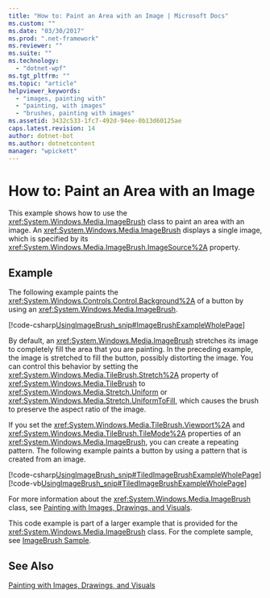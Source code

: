 ```yaml
---
title: "How to: Paint an Area with an Image | Microsoft Docs"
ms.custom: ""
ms.date: "03/30/2017"
ms.prod: ".net-framework"
ms.reviewer: ""
ms.suite: ""
ms.technology: 
  - "dotnet-wpf"
ms.tgt_pltfrm: ""
ms.topic: "article"
helpviewer_keywords: 
  - "images, painting with"
  - "painting, with images"
  - "brushes, painting with images"
ms.assetid: 3432c533-1fc7-492d-94ee-0b13d60125ae
caps.latest.revision: 14
author: dotnet-bot
ms.author: dotnetcontent
manager: "wpickett"
---
```

# How to: Paint an Area with an Image
This example shows how to use the              <xref:System.Windows.Media.ImageBrush> class to paint an area with an image. An              <xref:System.Windows.Media.ImageBrush> displays a single image, which is specified by its              <xref:System.Windows.Media.ImageBrush.ImageSource%2A> property.  
  
## Example  
 The following example paints the                      <xref:System.Windows.Controls.Control.Background%2A> of a button by using an                      <xref:System.Windows.Media.ImageBrush>.  
  
 [!code-csharp[UsingImageBrush_snip#ImageBrushExampleWholePage](../../../../samples/snippets/csharp/VS_Snippets_Wpf/UsingImageBrush_snip/CSharp/PaintingWithImagesExample.cs#imagebrushexamplewholepage)]  
  
 By default, an                      <xref:System.Windows.Media.ImageBrush> stretches its image to completely fill the area that you are painting. In the preceding example, the image is stretched to fill the button, possibly distorting the image. You can control this behavior by setting the                      <xref:System.Windows.Media.TileBrush.Stretch%2A> property of                      <xref:System.Windows.Media.TileBrush> to                      <xref:System.Windows.Media.Stretch.Uniform> or                      <xref:System.Windows.Media.Stretch.UniformToFill>, which causes the brush to preserve the aspect ratio of the image.  
  
 If you set the                      <xref:System.Windows.Media.TileBrush.Viewport%2A> and                      <xref:System.Windows.Media.TileBrush.TileMode%2A> properties of an                      <xref:System.Windows.Media.ImageBrush>, you can create a repeating pattern. The following example paints a button by using a pattern that is created from an image.  
  
 [!code-csharp[UsingImageBrush_snip#TiledImageBrushExampleWholePage](../../../../samples/snippets/csharp/VS_Snippets_Wpf/UsingImageBrush_snip/CSharp/TiledImageBrushExample.cs#tiledimagebrushexamplewholepage)]
 [!code-vb[UsingImageBrush_snip#TiledImageBrushExampleWholePage](../../../../samples/snippets/visualbasic/VS_Snippets_Wpf/UsingImageBrush_snip/VisualBasic/TiledImageBrushExample.vb#tiledimagebrushexamplewholepage)]  
  
 For more information about the                      <xref:System.Windows.Media.ImageBrush> class, see                      [Painting with Images, Drawings, and Visuals](../../../../docs/framework/wpf/graphics-multimedia/painting-with-images-drawings-and-visuals.md).  
  
 This code example is part of a larger example that is provided for the                      <xref:System.Windows.Media.ImageBrush> class. For the complete sample, see                      [ImageBrush Sample](http://go.microsoft.com/fwlink/?LinkID=160005).  
  
## See Also  
 [Painting with Images, Drawings, and Visuals](../../../../docs/framework/wpf/graphics-multimedia/painting-with-images-drawings-and-visuals.md)